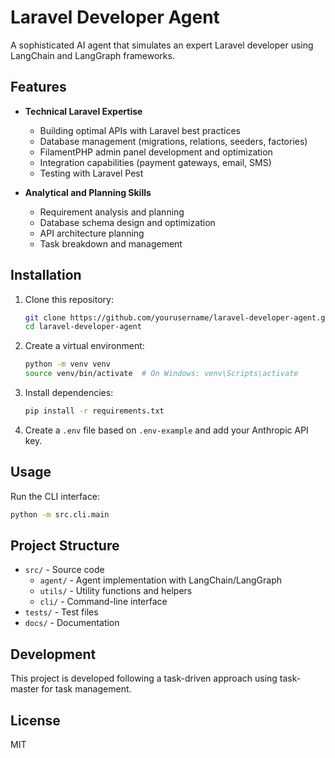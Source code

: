 # Laravel Developer Agent

A sophisticated AI agent that simulates an expert Laravel developer using LangChain and LangGraph frameworks.

## Features

- **Technical Laravel Expertise**
  - Building optimal APIs with Laravel best practices
  - Database management (migrations, relations, seeders, factories)
  - FilamentPHP admin panel development and optimization
  - Integration capabilities (payment gateways, email, SMS)
  - Testing with Laravel Pest

- **Analytical and Planning Skills**
  - Requirement analysis and planning
  - Database schema design and optimization
  - API architecture planning
  - Task breakdown and management

## Installation

1. Clone this repository:
   ```bash
   git clone https://github.com/yourusername/laravel-developer-agent.git
   cd laravel-developer-agent
   ```

2. Create a virtual environment:
   ```bash
   python -m venv venv
   source venv/bin/activate  # On Windows: venv\Scripts\activate
   ```

3. Install dependencies:
   ```bash
   pip install -r requirements.txt
   ```

4. Create a `.env` file based on `.env-example` and add your Anthropic API key.

## Usage

Run the CLI interface:

```bash
python -m src.cli.main
```

## Project Structure

- `src/` - Source code
  - `agent/` - Agent implementation with LangChain/LangGraph
  - `utils/` - Utility functions and helpers
  - `cli/` - Command-line interface
- `tests/` - Test files
- `docs/` - Documentation

## Development

This project is developed following a task-driven approach using task-master for task management.

## License

MIT 